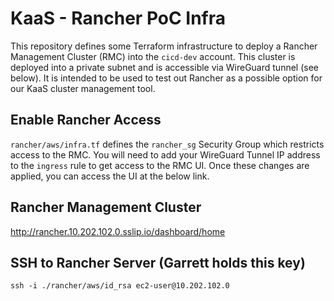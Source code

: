 # KaaS - Rancher PoC Infra

This repository defines some Terraform infrastructure to deploy a Rancher Management Cluster (RMC) into the `cicd-dev` account. This cluster is deployed into a private subnet and is accessible via WireGuard tunnel (see below). It is intended to be used to test out Rancher as a possible option for our KaaS cluster management tool.

## Enable Rancher Access
`rancher/aws/infra.tf` defines the `rancher_sg` Security Group which restricts access to the RMC. You will need to add your WireGuard Tunnel IP address to the `ingress` rule to get access to the RMC UI. Once these changes are applied, you can access the UI at the below link.

## Rancher Management Cluster
http://rancher.10.202.102.0.sslip.io/dashboard/home

## SSH to Rancher Server (Garrett holds this key)
`ssh -i ./rancher/aws/id_rsa ec2-user@10.202.102.0`